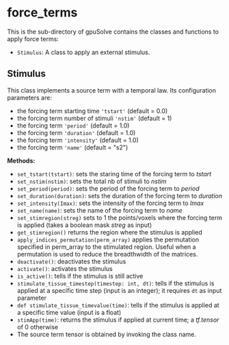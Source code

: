 # force_terms

This is the sub-directory of gpuSolve contains the classes and functions to apply force terms:

* `Stimulus`: A class to apply an external stimulus.



## Stimulus

This class implements a source term with a temporal law. Its configuration parameters are:
* the forcing term starting time `'tstart'` (default = 0.0)
* the forcing term number of stimuli `'nstim'` (default = 1)
* the forcing term `'period'` (default = 1.0)
* the forcing term  `'duration'` (default = 1.0)
* the forcing term `'intensity'` (default = 1.0)
* the forcing term `'name'` (default = "s2")


**Methods:**

* `set_tstart(tstart)`: sets the staring time of the forcing term to *tstart*
* `set_nstim(nstim)`: sets the total nb of stimuli to *nstim*
* `set_period(period)`: sets the period of the forcing term to *period*
* `set_duration(duration)`: sets the duration of the forcing term to *duration*
* `set_intensity(Imax)`: sets the intensity of the forcing term to *Imax*
* `set_name(name)`: sets the name of the forcing term to *name*
* `set_stimregion(streg)` sets to 1 the points/voxels where the forcing term is applied (takes a boolean mask *streg* as input)
* `get_stimregion()` returns the region where the stimulus is applied
* `apply_indices_permutation(perm_array)` applies the permutation specified in perm_array to the stimulated region. 
   Useful when a permutation is used to reduce the breadthwidth of the matrices.
* `deactivate()`: deactivates the stimulus
* `activate()`: activates the stimulus
* `is_active()`: tells if the stimulus is still active
* `stimulate_tissue_timestep(timestep: int, dt)`: tells if the stimulus is applied at a specific time step (input is an integer); it requires `dt` as input parameter
* `def stimulate_tissue_timevalue(time)`: tells if the stimulus is applied at a specific time value (input is a float)
* `stimApp(time)`: returns the stimulus if applied at current time; a *tf.tensor* of 0 otherwise
* The source term tensor is obtained by invoking the class name.

